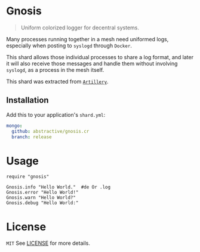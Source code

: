 # Gnosis

> Uniform colorized logger for decentral systems.

Many processes running together in a mesh need uniformed logs,
especially when posting to `syslogd` through `Docker`.

This shard allows those individual processes to share a log format,
and later it will also receive those messages and handle them
without involving `syslogd`, as a process in the mesh itself.

This shard was extracted from [`Artillery`](https://github.com/abstractive/artillery.cr).

## Installation

Add this to your application's `shard.yml`:

```yaml
mongo:
  github: abstractive/gnosis.cr
  branch: release
```

# Usage

```crystal
require "gnosis"

Gnosis.info "Hello World."  #de Or .log
Gnosis.error "Hello World!"
Gnosis.warn "Hello World?"
Gnosis.debug "Hello World:"
```

# License

`MIT` See [LICENSE](LICENSE) for more details.